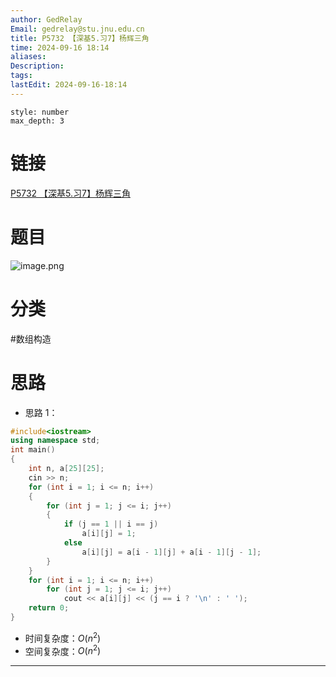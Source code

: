 ```yaml
---
author: GedRelay
Email: gedrelay@stu.jnu.edu.cn
title: P5732 【深基5.习7】杨辉三角
time: 2024-09-16 18:14
aliases: 
Description: 
tags: 
lastEdit: 2024-09-16-18:14
---
```


```toc
style: number
max_depth: 3
```

# 链接
[P5732 【深基5.习7】杨辉三角](https://www.luogu.com.cn/problem/P5732) 

# 题目
![image.png](https://ged-pic-bed.oss-cn-guangzhou.aliyuncs.com/img/202409161814940.png)


# 分类
#数组构造 

# 思路
- 思路 1：


```cpp
#include<iostream>
using namespace std;
int main()
{
	int n, a[25][25];
	cin >> n;
	for (int i = 1; i <= n; i++)
	{
		for (int j = 1; j <= i; j++)
		{
			if (j == 1 || i == j)
				a[i][j] = 1;
			else
				a[i][j] = a[i - 1][j] + a[i - 1][j - 1];
		}
	}
	for (int i = 1; i <= n; i++)
		for (int j = 1; j <= i; j++)
			cout << a[i][j] << (j == i ? '\n' : ' ');
	return 0;
}
```


- 时间复杂度：${O\left( n^{2}  \right)  }$ 
- 空间复杂度：${O\left( n^{2}  \right)  }$ 


---

